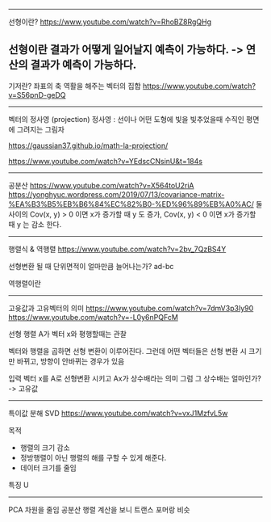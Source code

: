 -------------
선형이란?
https://www.youtube.com/watch?v=RhoBZ8RgQHg

선형이란 결과가 어떻게 일어날지 예측이 가능하다.
-> 연산의 결과가 예측이 가능하다.
--------------
기저란?
좌표의 축 역활을 해주는 벡터의 집합 
https://www.youtube.com/watch?v=S56pnD-geDQ

------------

벡터의 정사영 (projection)
정사영 : 선이나 어떤 도형에 빛을 빛추었을때 수직인 평면에 그려지는 그림자

https://gaussian37.github.io/math-la-projection/


https://www.youtube.com/watch?v=YEdscCNsinU&t=184s

---------------------

공분산
https://www.youtube.com/watch?v=X564toU2riA
https://yonghyuc.wordpress.com/2019/07/13/covariance-matrix-%EA%B3%B5%EB%B6%84%EC%82%B0-%ED%96%89%EB%A0%AC/
둘사이의 
Cov(x, y) > 0 이면 x가 증가할 때 y 도 증가,
Cov(x, y) < 0 이면 x가 증가할 때 y 는 감소 한다.

-----------------
행렬식 & 역행렬
https://www.youtube.com/watch?v=2bv_7QzBS4Y

선형변환 될 때 단위면적이 얼마만큼 늘어나는가? 
ad-bc

역행렬이란


-----------------
고윳값과 고유벡터의 의미
https://www.youtube.com/watch?v=7dmV3p3Iy90
https://www.youtube.com/watch?v=-L0y6nPQFcM


선형 행렬 A가 벡터 x와 평행할때는 관찰


벡터와 행렬을 곱하면 선형 변환이 이루어진다.
그런데 어떤 벡터들은 선형 변환 시 크기만 바뀌고, 방향이 안바뀌는 경우가 있음

입력 벡터 x를 A로 선형변환 시키고 Ax가 상수배라는 의미
그럼 그 상수배는 얼마인가? -> 고유값

--------------------------
특이값 분해 SVD
https://www.youtube.com/watch?v=vxJ1MzfvL5w

목적
- 행렬의 크기 감소
- 정방행렬이 아닌 행렬의 해를 구할 수 있게 해준다.
- 데이터 크기를 줄임

특징 
U



----------------------

PCA 
차원을 줄임
공분산 행렬 계산을 보니 트랜스 포머랑 비슷











